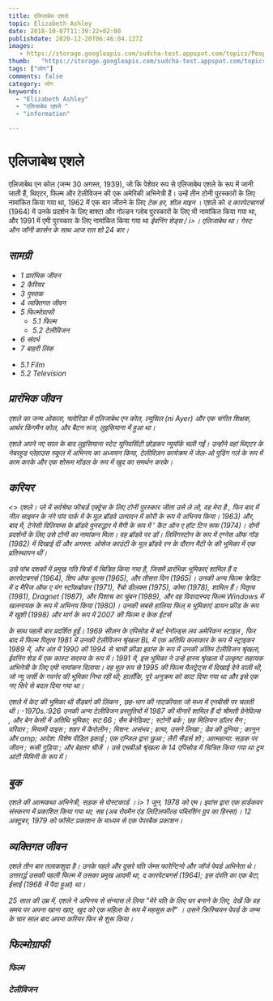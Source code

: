 ```yaml
---
title: एलिजाबेथ एशले 
topic: Elizabeth Ashley
date: 2018-10-07T11:39:22+02:00
publishdate: 2020-12-20T06:46:04.127Z
images: 
   - https://storage.googleapis.com/sudcha-test.appspot.com/topics/People/elizabeth_ashley/1.jpeg
thumb:   "https://storage.googleapis.com/sudcha-test.appspot.com/topics/People/elizabeth_ashley/thumb.jpeg"
tags: ["लोग"]
comments: false
category: लोग
keywords: 
  - "Elizabeth Ashley"
  - "एलिजाबेथ एशले "
  - "information"

---
```

<h1> एलिजाबेथ एशले </h1> <p> </p> <p> एलिजाबेथ एन कोल (जन्म 30 अगस्त, 1939), जो कि पेशेवर रूप से एलिजाबेथ एशले के रूप में जानी जाती हैं, थिएटर, फिल्म और टेलीविजन की एक अमेरिकी अभिनेत्री हैं। उन्हें तीन टोनी पुरस्कारों के लिए नामांकित किया गया था, 1962 में एक बार जीतने के लिए <i> टेक हर, शीज़ माइन </i>। एशले को <i> द कारपेटबागर्स </i> (1964) में उनके प्रदर्शन के लिए बाफ्टा और गोल्डन ग्लोब पुरस्कारों के लिए भी नामांकित किया गया था, और 1991 में एमी पुरस्कार के लिए नामांकित किया गया था <i> ईवनिंग शेड्स / i>। एलिजाबेथ था। गेस्ट ऑन <i> जॉनी कार्सन के साथ आज रात शो </i> 24 बार। </p> <h2> सामग्री </h2> <ul> <li> 1 प्रारंभिक जीवन </li> <li> 2 कैरियर </li> <li> 3 पुस्तक </li> <li> 4 व्यक्तिगत जीवन </li> <li> 5 फिल्मोग्राफी <ul> <li> 5.1 फिल्म </li> <li> 5.2 टेलीविजन </li> </ul> </li> <li> 6 संदर्भ </li> <li> 7 बाहरी लिंक </li> </ul> <ul> <li> 5.1 Film </li> <li> 5.2 Television </li> </ul> <h2> प्रारंभिक जीवन </h2> <p> एशले का जन्म ओकला, फ्लोरिडा में एलिजाबेथ एन कोल, ल्यूसिल (ni Ayer) और एक संगीत शिक्षक, आर्थर किंगमैन कोल, और बैटन रूज, लुइसियाना में हुआ था। </p> <p> एशले अपने नए साल के बाद लुइसियाना स्टेट यूनिवर्सिटी छोड़कर न्यूयॉर्क चली गईं। उन्होंने वहां थिएटर के नेबरहुड प्लेहाउस स्कूल में अभिनय का अध्ययन किया, टेलीविज़न कार्यक्रम में जेल-ओ पुडिंग गर्ल के रूप में काम करके और एक शोरूम मॉडल के रूप में खुद का समर्थन करके। </p> <h2> करियर </h2> <> एशले। प्ले में सर्वश्रेष्ठ फीचर्ड एक्ट्रेस के लिए टोनी पुरस्कार जीता <i> उसे ले लो, वह मेरा है </i>, फिर बाद में नील साइमन के <i> नंगे पांव पार्क में </b> के मूल ब्रॉडवे उत्पादन में कोरी के रूप में अभिनय किया। 1963) और, बाद में, टेनेसी विलियम्स के ब्रॉडवे पुनरुद्धार में मैगी के रूप में '<i> कैट ऑन ए हॉट टिन रूफ </i> (1974)। दोनों प्रदर्शनों के लिए उसे टोनी का नामांकन मिला। वह ब्रॉडवे पर डॉ। लिविंगस्टोन के रूप में <i> एग्नेस ऑफ गॉड </i> (1982) में दिखाई दीं और <i> अगस्त: ओसेज काउंटी </i> के मूल ब्रॉडवे रन के दौरान मैटी फे की भूमिका में एक प्रतिस्थापन थीं। </p> <p> उसे पांच दशकों में प्रमुख गति चित्रों में चित्रित किया गया है, जिसमें प्रारंभिक भूमिकाएं शामिल हैं <i> द कारपेटबगर्स </i> (1964), <i> शिप ऑफ फूल्स </i> (1965), और <i> तीसरा दिन </i> (1965)। उनकी अन्य फिल्म क्रेडिट में <i> द मैरिज ऑफ ए यंग स्टॉकब्रोकर </i> (1971), <i> रैंचो डीलक्स </i> (1975), <i> कोमा </i> (1978), <i> शामिल हैं। पितृत्व </i> (1981), <i> Dragnet </i> (1987), और <i> पिशाच का चुंबन </i> (1989), और वह विवादास्पद फिल्म <i> Windows में खलनायक के रूप में अभिनय किया </i> (1980)। उनकी सबसे हालिया फिल् म भूमिकाएं डायन फ्रीड के रूप में <i> खुशी </i> (1998) और मार्ग के रूप में 2007 की फिल्म <i> द केक ईटर्स </i> </p> <p> के साथ पहली बार प्रदर्शित हुईं। 1969 सीज़न के एपिसोड में बर्ट रेनॉल्ड्स <i> लव अमेरिकन स्टाइल </i>, फिर बाद में फिल्म <i> पितृत्व </i> 1981 में उनकी टेलीविजन श्रृंखला <i> BL में एक अतिथि कलाकार के रूप में स्ट्राइकर </i> 1989 में, और अंत में 1990 की 1994 से चाची फ्रीडा इवांस के रूप में उनकी अंतिम टेलीविजन श्रृंखला, <i> ईवनिंग शेड </i> में एक कास्ट सदस्य के रूप में। 1991 में, इस भूमिका ने उन्हें हास्य श्रृंखला में उत्कृष्ट सहायक अभिनेत्री के लिए एमी नामांकन दिलाया। वह मूल रूप से 1995 की फिल्म <i> मैलट्रेट्स </i> में दिखाई देने वाली थी, जो न्यू जर्सी के गवर्नर की भूमिका निभा रही थी; हालाँकि, पूरे अनुक्रम को काट दिया गया था और इसे एक नए सिरे से बदल दिया गया था। </p> <p> एशले में केट की भूमिका थी <i> सैंडबर्ग की लिंकन </i>, छह-भाग की नाटकीयता जो मध्य में एनबीसी पर चलती थी। -1970s.:926 उनकी अन्य टेलीविजन प्रस्तुतियों में 1987 की मीनारें शामिल हैं <i> दो श्रीमती ग्रेनेविल्स </i>, और <i> बेन केसी </i> में अतिथि भूमिका; <i> रूट 66 </i>; <i> सैम बेनेडिक्ट </i>; <i> स्टोनी बर्क </i>; <i> छह मिलियन डॉलर मैन </i>; <I> परिवार </i>; <i> मियामी वाइस </i>; <i> शहर में कैरोलीन </i>; <i> मिशन: असंभव </i>; <i> हत्या, उसने लिखा </i>; <i> डेव की दुनिया </i>; <i> कानून और amp; आदेश: विशेष पीड़ित इकाई </i>; <i> एक एन्जिल द्वारा छुआ </i>; <i> लैरी सैंडर्स शो </i>; <i> आत्महत्या: सड़क पर जीवन </i>; <i> रूसी गुड़िया </i>; और <i> बेहतर चीजें </i>। उसे एचबीओ श्रृंखला के 14 एपिसोड में चित्रित किया गया था <i> ट्रम </i> आंटी मिमिनी के रूप में। </p> <h2> बुक </h2> <p> एशले की आत्मकथा <i> अभिनेत्री, सड़क से पोस्टकार्ड </>। i> 1 जून, 1978 को एम। इवांस द्वारा एक हार्डकवर संस्करण में प्रकाशित किया गया था; सह (अब रोवमैन एंड लिटिलफील्ड पब्लिशिंग ग्रुप का हिस्सा)। 12 अक्टूबर, 1979 को फॉसेट प्रकाशन के माध्यम से एक पेपरबैक प्रकाशन। </p> <h2> व्यक्तिगत जीवन </h2> <p> एशले तीन बार तलाकशुदा है। उनके पहले और दूसरे पति जेम्स फारेन्टिनो और जॉर्ज पेपर्ड अभिनेता थे। उत्तरार्द्ध उसकी पहली फिल्म में उसका प्रमुख आदमी था, <i> द कारपेटबगर्स </i> (1964); इस दंपति का एक बेटा, ईसाई (1968 में पैदा हुआ) था। </p> <p> 25 साल की उम्र में, एशले ने अभिनय से संन्यास ले लिया "मेरे पति के लिए घर बनाने के लिए, देखें कि वह समय पर अपना खाना खाए, खुद को एक महिला के रूप में महसूस करें" । उसने क्रिस्चियन पेपर्ड के जन्म के चार साल बाद अपना करियर फिर से शुरू किया। </p> <h2> फिल्मोग्राफी </h2> <h3> फिल्म </h3> <h3> टेलीविजन </h3> 
